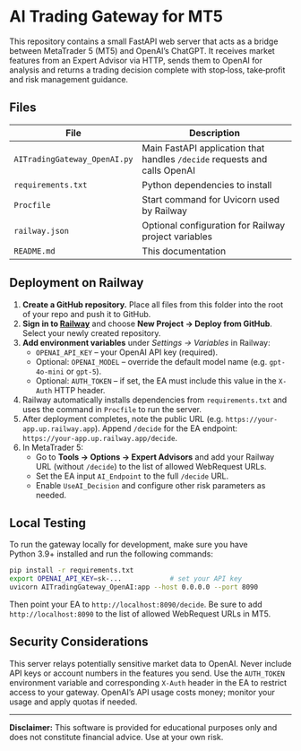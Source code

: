 # AI Trading Gateway for MT5

This repository contains a small FastAPI web server that acts as a bridge
between MetaTrader 5 (MT5) and OpenAI’s ChatGPT.  It receives market
features from an Expert Advisor via HTTP, sends them to OpenAI for
analysis and returns a trading decision complete with stop‑loss,
take‑profit and risk management guidance.

## Files

| File                         | Description                                                       |
|-----------------------------|-------------------------------------------------------------------|
| `AITradingGateway_OpenAI.py`| Main FastAPI application that handles `/decide` requests and calls OpenAI |
| `requirements.txt`          | Python dependencies to install                                    |
| `Procfile`                  | Start command for Uvicorn used by Railway                         |
| `railway.json`              | Optional configuration for Railway project variables               |
| `README.md`                 | This documentation                                                |

## Deployment on Railway

1. **Create a GitHub repository.**  Place all files from this folder into the root of your repo and push it to GitHub.
2. **Sign in to [Railway](https://railway.app)** and choose **New Project → Deploy from GitHub**.  Select your newly created repository.
3. **Add environment variables** under *Settings → Variables* in Railway:
   - `OPENAI_API_KEY` – your OpenAI API key (required).
   - Optional: `OPENAI_MODEL` – override the default model name (e.g. `gpt-4o-mini` or `gpt-5`).
   - Optional: `AUTH_TOKEN` – if set, the EA must include this value in the `X-Auth` HTTP header.
4. Railway automatically installs dependencies from `requirements.txt` and uses the command in `Procfile` to run the server.
5. After deployment completes, note the public URL (e.g. `https://your-app.up.railway.app`).  Append `/decide` for the EA endpoint: `https://your-app.up.railway.app/decide`.
6. In MetaTrader 5:
   - Go to **Tools → Options → Expert Advisors** and add your Railway URL (without `/decide`) to the list of allowed WebRequest URLs.
   - Set the EA input `AI_Endpoint` to the full `/decide` URL.
   - Enable `UseAI_Decision` and configure other risk parameters as needed.

## Local Testing

To run the gateway locally for development, make sure you have Python 3.9+
installed and run the following commands:

```bash
pip install -r requirements.txt
export OPENAI_API_KEY=sk-...            # set your API key
uvicorn AITradingGateway_OpenAI:app --host 0.0.0.0 --port 8090
```

Then point your EA to `http://localhost:8090/decide`.  Be sure to add
`http://localhost:8090` to the list of allowed WebRequest URLs in MT5.

## Security Considerations

This server relays potentially sensitive market data to OpenAI.  Never
include API keys or account numbers in the features you send.  Use the
`AUTH_TOKEN` environment variable and corresponding `X-Auth` header in
the EA to restrict access to your gateway.  OpenAI’s API usage costs
money; monitor your usage and apply quotas if needed.

---

**Disclaimer:**  This software is provided for educational purposes only and
does not constitute financial advice.  Use at your own risk.